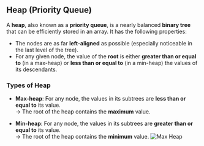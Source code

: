 ## Heap (Priority Queue)

A **heap**, also known as a **priority queue**, is a nearly balanced **binary tree** that can be efficiently stored in an array. It has the following properties:

- The nodes are as far **left-aligned** as possible (especially noticeable in the last level of the tree).
- For any given node, the value of the **root** is either **greater than or equal to** (in a max-heap) or **less than or equal to** (in a min-heap) the values of its descendants.

### Types of Heap

- **Max-heap**: For any node, the values in its subtrees are **less than or equal to** its value.  
  → The root of the heap contains the **maximum** value.

- **Min-heap**: For any node, the values in its subtrees are **greater than or equal to** its value.  
  → The root of the heap contains the **minimum** value.
![Max Heap](../../images/max-heap.png)



